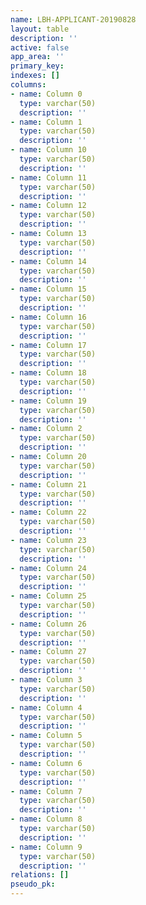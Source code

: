 ```yaml
---
name: LBH-APPLICANT-20190828
layout: table
description: ''
active: false
app_area: ''
primary_key: 
indexes: []
columns:
- name: Column 0
  type: varchar(50)
  description: ''
- name: Column 1
  type: varchar(50)
  description: ''
- name: Column 10
  type: varchar(50)
  description: ''
- name: Column 11
  type: varchar(50)
  description: ''
- name: Column 12
  type: varchar(50)
  description: ''
- name: Column 13
  type: varchar(50)
  description: ''
- name: Column 14
  type: varchar(50)
  description: ''
- name: Column 15
  type: varchar(50)
  description: ''
- name: Column 16
  type: varchar(50)
  description: ''
- name: Column 17
  type: varchar(50)
  description: ''
- name: Column 18
  type: varchar(50)
  description: ''
- name: Column 19
  type: varchar(50)
  description: ''
- name: Column 2
  type: varchar(50)
  description: ''
- name: Column 20
  type: varchar(50)
  description: ''
- name: Column 21
  type: varchar(50)
  description: ''
- name: Column 22
  type: varchar(50)
  description: ''
- name: Column 23
  type: varchar(50)
  description: ''
- name: Column 24
  type: varchar(50)
  description: ''
- name: Column 25
  type: varchar(50)
  description: ''
- name: Column 26
  type: varchar(50)
  description: ''
- name: Column 27
  type: varchar(50)
  description: ''
- name: Column 3
  type: varchar(50)
  description: ''
- name: Column 4
  type: varchar(50)
  description: ''
- name: Column 5
  type: varchar(50)
  description: ''
- name: Column 6
  type: varchar(50)
  description: ''
- name: Column 7
  type: varchar(50)
  description: ''
- name: Column 8
  type: varchar(50)
  description: ''
- name: Column 9
  type: varchar(50)
  description: ''
relations: []
pseudo_pk: 
---
```


